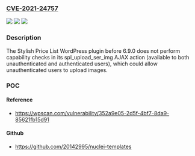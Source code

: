 ### [CVE-2021-24757](https://cve.mitre.org/cgi-bin/cvename.cgi?name=CVE-2021-24757)
![](https://img.shields.io/static/v1?label=Product&message=Stylish%20Price%20List&color=blue)
![](https://img.shields.io/static/v1?label=Version&message=6.9.0%20&color=brightgreen)
![](https://img.shields.io/static/v1?label=Vulnerability&message=CWE-863%20Incorrect%20Authorization&color=brightgreen)

### Description

The Stylish Price List WordPress plugin before 6.9.0 does not perform capability checks in its spl_upload_ser_img AJAX action (available to both unauthenticated and authenticated users), which could allow unauthenticated users to upload images.

### POC

#### Reference
- https://wpscan.com/vulnerability/352a9e05-2d5f-4bf7-8da9-85621fb15d91

#### Github
- https://github.com/20142995/nuclei-templates

